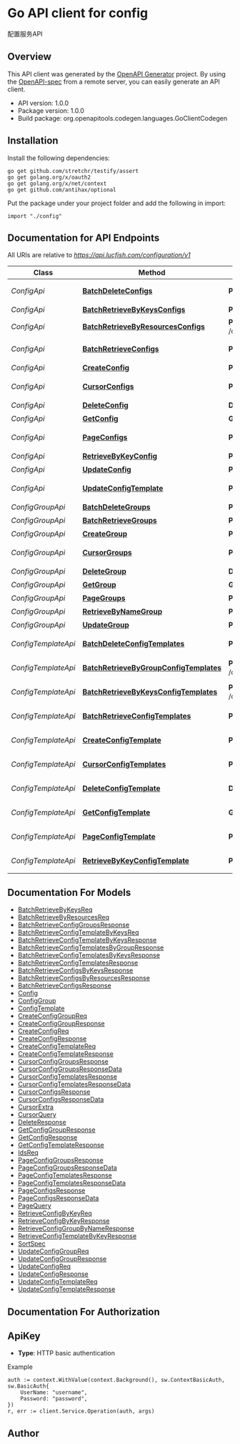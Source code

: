 # Go API client for config

配置服务API

## Overview
This API client was generated by the [OpenAPI Generator](https://openapi-generator.tech) project.  By using the [OpenAPI-spec](https://www.openapis.org/) from a remote server, you can easily generate an API client.

- API version: 1.0.0
- Package version: 1.0.0
- Build package: org.openapitools.codegen.languages.GoClientCodegen

## Installation

Install the following dependencies:

```shell
go get github.com/stretchr/testify/assert
go get golang.org/x/oauth2
go get golang.org/x/net/context
go get github.com/antihax/optional
```

Put the package under your project folder and add the following in import:

```golang
import "./config"
```

## Documentation for API Endpoints

All URIs are relative to *https://api.lucfish.com/configuration/v1*

Class | Method | HTTP request | Description
------------ | ------------- | ------------- | -------------
*ConfigApi* | [**BatchDeleteConfigs**](docs/ConfigApi.md#batchdeleteconfigs) | **Post** /config/batchDelete | 批量删除配置
*ConfigApi* | [**BatchRetrieveByKeysConfigs**](docs/ConfigApi.md#batchretrievebykeysconfigs) | **Post** /config/batchRetrieveByKeys | 查询配置
*ConfigApi* | [**BatchRetrieveByResourcesConfigs**](docs/ConfigApi.md#batchretrievebyresourcesconfigs) | **Post** /config/batchRetrieveByResources | 查询配置
*ConfigApi* | [**BatchRetrieveConfigs**](docs/ConfigApi.md#batchretrieveconfigs) | **Post** /config/batchRetrieve | 批量查询配置
*ConfigApi* | [**CreateConfig**](docs/ConfigApi.md#createconfig) | **Post** /config | 创建配置
*ConfigApi* | [**CursorConfigs**](docs/ConfigApi.md#cursorconfigs) | **Post** /config/cursor | Cursor查询配置
*ConfigApi* | [**DeleteConfig**](docs/ConfigApi.md#deleteconfig) | **Delete** /config/{id} | 删除配置
*ConfigApi* | [**GetConfig**](docs/ConfigApi.md#getconfig) | **Get** /config/{id} | 查询配置
*ConfigApi* | [**PageConfigs**](docs/ConfigApi.md#pageconfigs) | **Post** /config/page | Page查询配置
*ConfigApi* | [**RetrieveByKeyConfig**](docs/ConfigApi.md#retrievebykeyconfig) | **Post** /config/retrieveByKey | 查询配置
*ConfigApi* | [**UpdateConfig**](docs/ConfigApi.md#updateconfig) | **Put** /config | 更新配置
*ConfigApi* | [**UpdateConfigTemplate**](docs/ConfigApi.md#updateconfigtemplate) | **Put** /configTemplate | 更新配置模版
*ConfigGroupApi* | [**BatchDeleteGroups**](docs/ConfigGroupApi.md#batchdeletegroups) | **Post** /configGroup/batchDelete | 批量删除组
*ConfigGroupApi* | [**BatchRetrieveGroups**](docs/ConfigGroupApi.md#batchretrievegroups) | **Post** /configGroup/batchRetrieve | 批量查询组
*ConfigGroupApi* | [**CreateGroup**](docs/ConfigGroupApi.md#creategroup) | **Post** /configGroup | 创建组
*ConfigGroupApi* | [**CursorGroups**](docs/ConfigGroupApi.md#cursorgroups) | **Post** /configGroup/cursor | Cursor查询组
*ConfigGroupApi* | [**DeleteGroup**](docs/ConfigGroupApi.md#deletegroup) | **Delete** /configGroup/{id} | 删除组
*ConfigGroupApi* | [**GetGroup**](docs/ConfigGroupApi.md#getgroup) | **Get** /configGroup/{id} | 查询组
*ConfigGroupApi* | [**PageGroups**](docs/ConfigGroupApi.md#pagegroups) | **Post** /configGroup/page | Page查询组
*ConfigGroupApi* | [**RetrieveByNameGroup**](docs/ConfigGroupApi.md#retrievebynamegroup) | **Post** /configGroup/retrieveByName | 查询组
*ConfigGroupApi* | [**UpdateGroup**](docs/ConfigGroupApi.md#updategroup) | **Put** /configGroup | 更新组
*ConfigTemplateApi* | [**BatchDeleteConfigTemplates**](docs/ConfigTemplateApi.md#batchdeleteconfigtemplates) | **Post** /configTemplate/batchDelete | 批量删除配置模版
*ConfigTemplateApi* | [**BatchRetrieveByGroupConfigTemplates**](docs/ConfigTemplateApi.md#batchretrievebygroupconfigtemplates) | **Post** /configTemplate/batchRetrieveByGroup | 查询配置模版
*ConfigTemplateApi* | [**BatchRetrieveByKeysConfigTemplates**](docs/ConfigTemplateApi.md#batchretrievebykeysconfigtemplates) | **Post** /configTemplate/batchRetrieveByKeys | 查询配置模版
*ConfigTemplateApi* | [**BatchRetrieveConfigTemplates**](docs/ConfigTemplateApi.md#batchretrieveconfigtemplates) | **Post** /configTemplate/batchRetrieve | 批量查询配置模版
*ConfigTemplateApi* | [**CreateConfigTemplate**](docs/ConfigTemplateApi.md#createconfigtemplate) | **Post** /configTemplate | 创建配置模版
*ConfigTemplateApi* | [**CursorConfigTemplates**](docs/ConfigTemplateApi.md#cursorconfigtemplates) | **Post** /configTemplate/cursor | Cursor查询配置模版
*ConfigTemplateApi* | [**DeleteConfigTemplate**](docs/ConfigTemplateApi.md#deleteconfigtemplate) | **Delete** /configTemplate/{id} | 删除配置模版
*ConfigTemplateApi* | [**GetConfigTemplate**](docs/ConfigTemplateApi.md#getconfigtemplate) | **Get** /configTemplate/{id} | 查询配置模版
*ConfigTemplateApi* | [**PageConfigTemplate**](docs/ConfigTemplateApi.md#pageconfigtemplate) | **Post** /configTemplate/page | Page查询配置模版
*ConfigTemplateApi* | [**RetrieveByKeyConfigTemplate**](docs/ConfigTemplateApi.md#retrievebykeyconfigtemplate) | **Post** /configTemplate/retrieveByKey | 查询配置模版


## Documentation For Models

 - [BatchRetrieveByKeysReq](docs/BatchRetrieveByKeysReq.md)
 - [BatchRetrieveByResourcesReq](docs/BatchRetrieveByResourcesReq.md)
 - [BatchRetrieveConfigGroupsResponse](docs/BatchRetrieveConfigGroupsResponse.md)
 - [BatchRetrieveConfigTemplateByKeysReq](docs/BatchRetrieveConfigTemplateByKeysReq.md)
 - [BatchRetrieveConfigTemplateByKeysResponse](docs/BatchRetrieveConfigTemplateByKeysResponse.md)
 - [BatchRetrieveConfigTemplatesByGroupResponse](docs/BatchRetrieveConfigTemplatesByGroupResponse.md)
 - [BatchRetrieveConfigTemplatesByKeysResponse](docs/BatchRetrieveConfigTemplatesByKeysResponse.md)
 - [BatchRetrieveConfigTemplatesResponse](docs/BatchRetrieveConfigTemplatesResponse.md)
 - [BatchRetrieveConfigsByKeysResponse](docs/BatchRetrieveConfigsByKeysResponse.md)
 - [BatchRetrieveConfigsByResourcesResponse](docs/BatchRetrieveConfigsByResourcesResponse.md)
 - [BatchRetrieveConfigsResponse](docs/BatchRetrieveConfigsResponse.md)
 - [Config](docs/Config.md)
 - [ConfigGroup](docs/ConfigGroup.md)
 - [ConfigTemplate](docs/ConfigTemplate.md)
 - [CreateConfigGroupReq](docs/CreateConfigGroupReq.md)
 - [CreateConfigGroupResponse](docs/CreateConfigGroupResponse.md)
 - [CreateConfigReq](docs/CreateConfigReq.md)
 - [CreateConfigResponse](docs/CreateConfigResponse.md)
 - [CreateConfigTemplateReq](docs/CreateConfigTemplateReq.md)
 - [CreateConfigTemplateResponse](docs/CreateConfigTemplateResponse.md)
 - [CursorConfigGroupsResponse](docs/CursorConfigGroupsResponse.md)
 - [CursorConfigGroupsResponseData](docs/CursorConfigGroupsResponseData.md)
 - [CursorConfigTemplatesResponse](docs/CursorConfigTemplatesResponse.md)
 - [CursorConfigTemplatesResponseData](docs/CursorConfigTemplatesResponseData.md)
 - [CursorConfigsResponse](docs/CursorConfigsResponse.md)
 - [CursorConfigsResponseData](docs/CursorConfigsResponseData.md)
 - [CursorExtra](docs/CursorExtra.md)
 - [CursorQuery](docs/CursorQuery.md)
 - [DeleteResponse](docs/DeleteResponse.md)
 - [GetConfigGroupResponse](docs/GetConfigGroupResponse.md)
 - [GetConfigResponse](docs/GetConfigResponse.md)
 - [GetConfigTemplateResponse](docs/GetConfigTemplateResponse.md)
 - [IdsReq](docs/IdsReq.md)
 - [PageConfigGroupsResponse](docs/PageConfigGroupsResponse.md)
 - [PageConfigGroupsResponseData](docs/PageConfigGroupsResponseData.md)
 - [PageConfigTemplatesResponse](docs/PageConfigTemplatesResponse.md)
 - [PageConfigTemplatesResponseData](docs/PageConfigTemplatesResponseData.md)
 - [PageConfigsResponse](docs/PageConfigsResponse.md)
 - [PageConfigsResponseData](docs/PageConfigsResponseData.md)
 - [PageQuery](docs/PageQuery.md)
 - [RetrieveConfigByKeyReq](docs/RetrieveConfigByKeyReq.md)
 - [RetrieveConfigByKeyResponse](docs/RetrieveConfigByKeyResponse.md)
 - [RetrieveConfigGroupByNameResponse](docs/RetrieveConfigGroupByNameResponse.md)
 - [RetrieveConfigTemplateByKeyResponse](docs/RetrieveConfigTemplateByKeyResponse.md)
 - [SortSpec](docs/SortSpec.md)
 - [UpdateConfigGroupReq](docs/UpdateConfigGroupReq.md)
 - [UpdateConfigGroupResponse](docs/UpdateConfigGroupResponse.md)
 - [UpdateConfigReq](docs/UpdateConfigReq.md)
 - [UpdateConfigResponse](docs/UpdateConfigResponse.md)
 - [UpdateConfigTemplateReq](docs/UpdateConfigTemplateReq.md)
 - [UpdateConfigTemplateResponse](docs/UpdateConfigTemplateResponse.md)


## Documentation For Authorization



## ApiKey

- **Type**: HTTP basic authentication

Example

```golang
auth := context.WithValue(context.Background(), sw.ContextBasicAuth, sw.BasicAuth{
    UserName: "username",
    Password: "password",
})
r, err := client.Service.Operation(auth, args)
```



## Author



